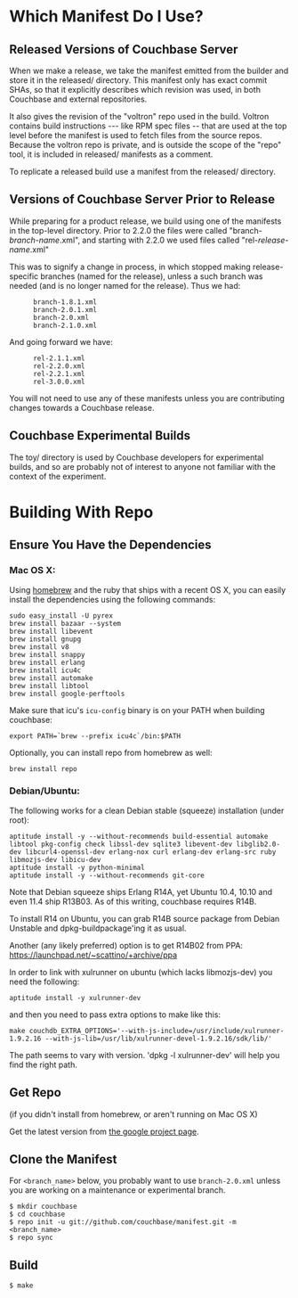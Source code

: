 # Which Manifest Do I Use?

## Released Versions of Couchbase Server

When we make a release, we take the manifest emitted from the builder and store
it in the released/ directory.  This manifest only has exact commit SHAs, so that
it explicitly describes which revision was used, in both Couchbase and external
repositories.  

It also gives the revision of the "voltron" repo used in the build.  Voltron
contains build instructions --- like RPM spec files -- that are used at the
top level before the manifest is used to fetch files from the source repos.
Because the voltron repo is private, and is outside the scope of the "repo"
tool, it is included in released/ manifests as a comment.

To replicate a released build use a manifest from the released/ directory.

## Versions of Couchbase Server Prior to Release

While preparing for a product release, we build using one of the manifests in
the top-level directory.  Prior to 2.2.0 the files were called "branch-_branch-name_.xml",
and starting with 2.2.0 we used files called "rel-_release-name_.xml"

This was to signify a change in process, in which stopped making release-specific
branches (named for the release), unless a such branch was needed (and is no longer
named for the release).  Thus we had:

          branch-1.8.1.xml
          branch-2.0.1.xml
          branch-2.0.xml
          branch-2.1.0.xml

And going forward we have:

          rel-2.1.1.xml
          rel-2.2.0.xml
          rel-2.2.1.xml
          rel-3.0.0.xml

You will not need to use any of these manifests unless you are contributing changes towards
a Couchbase release.


## Couchbase Experimental Builds

The toy/ directory is used by Couchbase developers for experimental builds,
and so are probably not of interest to anyone not familiar with the context
of the experiment.


# Building With Repo

## Ensure You Have the Dependencies

### Mac OS X:

Using [homebrew][homebrew] and the ruby that ships with a recent OS X,
you can easily install the dependencies using the following commands:

    sudo easy_install -U pyrex
    brew install bazaar --system
    brew install libevent
    brew install gnupg
    brew install v8
    brew install snappy
    brew install erlang
    brew install icu4c
    brew install automake
    brew install libtool
    brew install google-perftools

Make sure that icu's `icu-config` binary is on your PATH when building
couchbase:

    export PATH=`brew --prefix icu4c`/bin:$PATH

Optionally, you can install repo from homebrew as well:

    brew install repo

### Debian/Ubuntu:

The following works for a clean Debian stable (squeeze) installation (under root):

    aptitude install -y --without-recommends build-essential automake libtool pkg-config check libssl-dev sqlite3 libevent-dev libglib2.0-dev libcurl4-openssl-dev erlang-nox curl erlang-dev erlang-src ruby libmozjs-dev libicu-dev
    aptitude install -y python-minimal
    aptitude install -y --without-recommends git-core

Note that Debian squeeze ships Erlang R14A, yet Ubuntu 10.4, 10.10 and
even 11.4 ship R13B03. As of this writing, couchbase requires R14B.

To install R14 on Ubuntu, you can grab R14B source package from Debian
Unstable and dpkg-buildpackage'ing it as usual.

Another (any likely preferred) option is to get R14B02 from PPA:
https://launchpad.net/~scattino/+archive/ppa

In order to link with xulrunner on ubuntu (which lacks libmozjs-dev)
you need the following:

    aptitude install -y xulrunner-dev

and then you need to pass extra options to make like this:

    make couchdb_EXTRA_OPTIONS='--with-js-include=/usr/include/xulrunner-1.9.2.16 --with-js-lib=/usr/lib/xulrunner-devel-1.9.2.16/sdk/lib/'

The path seems to vary with version. 'dpkg -l xulrunner-dev' will help
you find the right path.

## Get Repo

(if you didn't install from homebrew, or aren't running on Mac OS X)

Get the latest version from [the google project
page](http://code.google.com/p/git-repo/downloads/list).

## Clone the Manifest

For `<branch_name>` below, you probably want to use `branch-2.0.xml`
unless you are working on a maintenance or experimental branch.

    $ mkdir couchbase
    $ cd couchbase
    $ repo init -u git://github.com/couchbase/manifest.git -m <branch_name>
    $ repo sync

## Build

    $ make

[homebrew]: https://github.com/mxcl/homebrew
